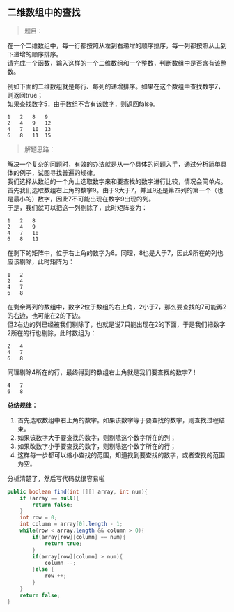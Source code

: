 <link href="markdown.css" rel="stylesheet"></link>

## 二维数组中的查找
> 题目：

在一个二维数组中，每一行都按照从左到右递增的顺序排序，每一列都按照从上到下递增的顺序排序。  
请完成一个函数，输入这样的一个二维数组和一个整数，判断数组中是否含有该整数。  
  
例如下面的二维数组就是每行、每列的递增排序。如果在这个数组中查找数字7，则返回true；  
如果查找数字5，由于数组不含有该数字，则返回false。
```
1   2   8   9
2   4   9   12
4   7   10  13
6   8   11  15
```
> 解题思路：  

解决一个复杂的问题时，有效的办法就是从一个具体的问题入手，通过分析简单具体的例子，试图寻找普遍的规律。  
我们选择从数组的一个角上选取数字来和要查找的数字进行比较，情况会简单点。
首先我们选取数组右上角的数字9。由于9大于7，并且9还是第四列的第一个（也是最小的）数字，因此7不可能出现在数字9出现的列。  
于是，我们就可以把这一列剔除了，此时矩阵变为：
```
1   2   8   
2   4   9   
4   7   10  
6   8   11  
```
在剩下的矩阵中，位于右上角的数字为8。同理，8也是大于7，因此9所在的列也应该剔除，此时矩阵为：
```
1   2      
2   4      
4   7     
6   8   
```
在剩余两列的数组中，数字2位于数组的右上角，2小于7，那么要查找的7可能再2的右边，也可能在2的下边。  
但2右边的列已经被我们剔除了，也就是说7只能出现在2的下面，于是我们把数字2所在的行也剔除，此时数组为：
```
2   4      
4   7     
6   8   
```
同理剔除4所在的行，最终得到的数组右上角就是我们要查找的数字7！
```  
4   7     
6   8   
```
**总结规律：** 
1. 首先选取数组中右上角的数字。如果该数字等于要查找的数字，则查找过程结束。
2. 如果该数字大于要查找的数字，则剔除这个数字所在的列；
3. 如果改数字小于要查找的数字，则剔除这个数字所在的行；
4. 这样每一步都可以缩小查找的范围，知道找到要查找的数字，或者查找的范围为空。

分析清楚了，然后写代码就很容易啦

```java
public boolean find(int [][] array, int num){
    if (array == null){
        return false;
    }
    int row = 0;
    int column = array[0].length - 1;
    while(row < array.length && column > 0){
        if(array[row][column] == num){
            return true;
        }
        if(array[row][column] > num){
            column --;
        }else {
            row ++;
        }
    }
    return false;
}
```

